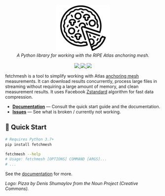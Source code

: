 <p align="center">
  <img src="/docs/logo.png" height="150"><br/>
  <i>A Python library for working with the RIPE Atlas anchoring mesh.</i><br/><br/>
  <a href="https://codecov.io/gh/SmartMonitoringSchemes/fetchmesh">
    <img src="https://img.shields.io/codecov/c/github/SmartMonitoringSchemes/fetchmesh?logo=codecov&logoColor=white">
  </a>
  <a href="https://github.com/SmartMonitoringSchemes/fetchmesh/raw/gh-pages/fetchmesh.pdf">
    <img src="https://img.shields.io/badge/documentation-pdf-blue.svg?logo=readthedocs&logoColor=white&style=flat">
  </a>
  <a href="https://github.com/SmartMonitoringSchemes/fetchmesh/actions">
    <img src="https://img.shields.io/github/workflow/status/SmartMonitoringSchemes/fetchmesh/CI?logo=github&label=tests">
  </a>
</p>

fetchmesh is a tool to simplify working with Atlas [anchoring mesh](https://atlas.ripe.net/about/anchors/) measurements. It can download results concurrently, process large files in streaming without requiring a large amount of memory, and clean measurement results. It uses Facebook [Zstandard](https://facebook.github.io/zstd/) algorithm for fast data compression.

- [**Documentation**](https://github.com/SmartMonitoringSchemes/fetchmesh/raw/gh-pages/fetchmesh.pdf) — Consult the quick start guide and the documentation.
- [**Issues**](https://github.com/SmartMonitoringSchemes/fetchmesh/issues) — See what is broken / currently not working.

## :rocket: Quick Start

```bash
# Requires Python 3.7+
pip install fetchmesh
```

```bash
fetchmesh --help
# Usage: fetchmesh [OPTIONS] COMMAND [ARGS]...
# ...
```

See the [documentation](https://github.com/SmartMonitoringSchemes/fetchmesh/raw/gh-pages/fetchmesh.pdf) for more.

*Logo: Pizza by Denis Shumaylov from the Noun Project (Creative Commons).*
